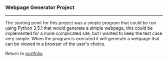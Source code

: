 ### Webpage Generator Project
***

The starting point for this project was a simple program that could be run using Python 3.5.1 that would generate a simple webpage, this could be implemented for a more complicated site, but I wanted to keep the test case very simple.  When the program is executed it will generate a webpage that can be viewed in a browser of the user's choice.


 
 
Return to [portfolio](../../../../) 

